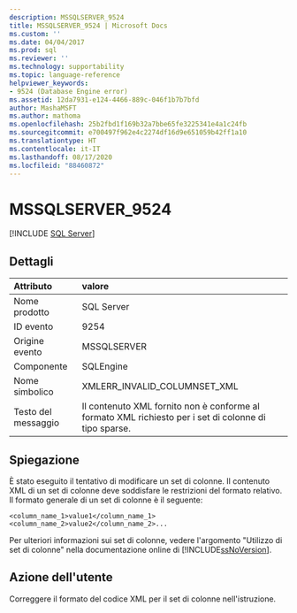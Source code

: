 ```yaml
---
description: MSSQLSERVER_9524
title: MSSQLSERVER_9524 | Microsoft Docs
ms.custom: ''
ms.date: 04/04/2017
ms.prod: sql
ms.reviewer: ''
ms.technology: supportability
ms.topic: language-reference
helpviewer_keywords:
- 9524 (Database Engine error)
ms.assetid: 12da7931-e124-4466-889c-046f1b7b7bfd
author: MashaMSFT
ms.author: mathoma
ms.openlocfilehash: 25b2fbd1f169b32a7bbe65fe3225341e4a1c24fb
ms.sourcegitcommit: e700497f962e4c2274df16d9e651059b42ff1a10
ms.translationtype: HT
ms.contentlocale: it-IT
ms.lasthandoff: 08/17/2020
ms.locfileid: "88460872"
---
```

# <a name="mssqlserver_9524"></a>MSSQLSERVER_9524
 [!INCLUDE [SQL Server](../../includes/applies-to-version/sqlserver.md)]
  
## <a name="details"></a>Dettagli  
  
| Attributo | valore |  
| :-------- | :---- |  
|Nome prodotto|SQL Server|  
|ID evento|9254|  
|Origine evento|MSSQLSERVER|  
|Componente|SQLEngine|  
|Nome simbolico|XMLERR_INVALID_COLUMNSET_XML|  
|Testo del messaggio|Il contenuto XML fornito non è conforme al formato XML richiesto per i set di colonne di tipo sparse.|  
  
## <a name="explanation"></a>Spiegazione  
È stato eseguito il tentativo di modificare un set di colonne. Il contenuto XML di un set di colonne deve soddisfare le restrizioni del formato relativo. Il formato generale di un set di colonne è il seguente:  
  
`<column_name_1>value1</column_name_1><column_name_2>value2</column_name_2>...`  
  
Per ulteriori informazioni sui set di colonne, vedere l'argomento "Utilizzo di set di colonne" nella documentazione online di [!INCLUDE[ssNoVersion](../../includes/ssnoversion-md.md)].  
  
## <a name="user-action"></a>Azione dell'utente  
Correggere il formato del codice XML per il set di colonne nell'istruzione.  
  
